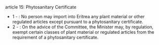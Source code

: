 article 15: Phytosanitary Certificate

<ul>
			<li>1 - : No person may import into Eritrea any plant material or other regulated articles except pursuant to a phytosanitary certificate.<ul>
			</ul></li>			<li>2 - : On the advice of the Committee, the Minister may, by regulation, exempt certain classes of plant material or regulated articles from the requirement of a phytosanitary certificate.<ul>
			</ul></li></ul>
